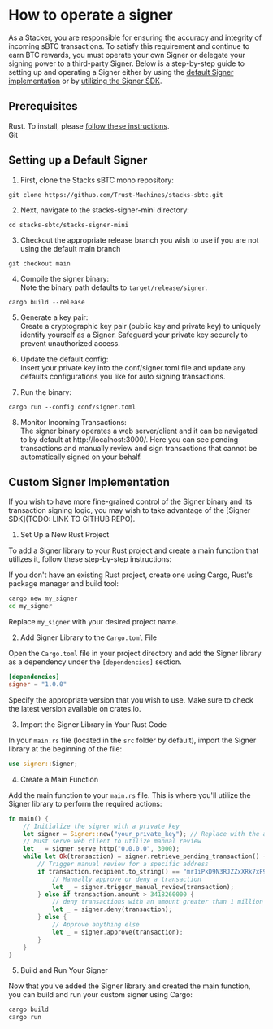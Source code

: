 # How to operate a signer
As a Stacker, you are responsible for ensuring the accuracy and integrity of incoming sBTC transactions. To satisfy this requirement and continue to earn BTC rewards, you must operate your own Signer or delegate your signing power to a third-party Signer. Below is a step-by-step guide to setting up and operating a Signer either by using the [default Signer implementation](#setting-up-a-default-signer) or by [utilizing the Signer SDK](#custom-signer-implementation).

## Prerequisites
Rust. To install, please [follow these instructions](https://www.rust-lang.org/tools/install).  
Git

## Setting up a Default Signer
1. First, clone the Stacks sBTC mono repository:  
```console
git clone https://github.com/Trust-Machines/stacks-sbtc.git
```
2. Next, navigate to the stacks-signer-mini directory:  
```console
cd stacks-sbtc/stacks-signer-mini
```
3. Checkout the appropriate release branch you wish to use if you are not using the default main branch
```console
git checkout main
```
4. Compile the signer binary:  
Note the binary path defaults to `target/release/signer`.
```console
cargo build --release
```

5. Generate a key pair:  
Create a cryptographic key pair (public key and private key) to uniquely identify yourself as a Signer.
Safeguard your private key securely to prevent unauthorized access.

6. Update the default config:  
Insert your private key into the conf/signer.toml file and update any defaults configurations you like for auto signing transactions.

7. Run the binary:  
```console
cargo run --config conf/signer.toml
```
8. Monitor Incoming Transactions:  
The signer binary operates a web server/client and it can be navigated to by default at http://localhost:3000/. 
Here you can see pending transactions and manually review and sign transactions that cannot be automatically signed on your behalf.

## Custom Signer Implementation

If you wish to have more fine-grained control of the Signer binary and its transaction signing logic, you may wish to take advantage of the [Signer SDK](TODO: LINK TO GITHUB REPO).

1. Set Up a New Rust Project  

To add a Signer library to your Rust project and create a main function that utilizes it, follow these step-by-step instructions:

If you don't have an existing Rust project, create one using Cargo, Rust's package manager and build tool:

```bash
cargo new my_signer
cd my_signer
```

Replace `my_signer` with your desired project name.

2. Add Signer Library to the `Cargo.toml` File  

Open the `Cargo.toml` file in your project directory and add the Signer library as a dependency under the `[dependencies]` section. 

```toml
[dependencies]
signer = "1.0.0"
```

Specify the appropriate version that you wish to use. Make sure to check the latest version available on crates.io.

3. Import the Signer Library in Your Rust Code  

In your `main.rs` file (located in the `src` folder by default), import the Signer library at the beginning of the file:

```rust
use signer::Signer;
```

4. Create a Main Function

Add the main function to your `main.rs` file. This is where you'll utilize the Signer library to perform the required actions:

```rust
fn main() {
    // Initialize the signer with a private key
    let signer = Signer::new("your_private_key"); // Replace with the actual private key
    // Must serve web client to utilize manual review
    let _ = signer.serve_http("0.0.0.0", 3000);
    while let Ok(transaction) = signer.retrieve_pending_transaction() {
        // Trigger manual review for a specific address
        if transaction.recipient.to_string() == "mr1iPkD9N3RJZZxXRk7xF9d36gffa6exNC" {
            // Manually approve or deny a transaction
            let _ = signer.trigger_manual_review(transaction);
        } else if transaction.amount > 3418260000 {
            // deny transactions with an amount greater than 1 million USD
            let _ = signer.deny(transaction);
        } else {
            // Approve anything else
            let _ = signer.approve(transaction);
        }
    }
}
```

5. Build and Run Your Signer  

Now that you've added the Signer library and created the main function, you can build and run your custom signer using Cargo:

```bash
cargo build
cargo run
```
